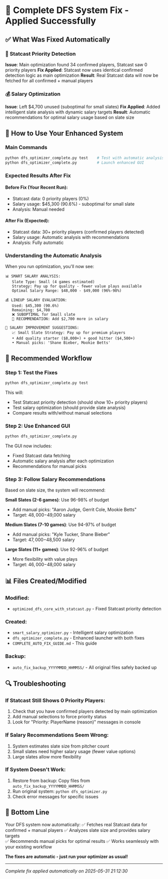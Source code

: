 # 🎉 Complete DFS System Fix - Applied Successfully

## ✅ What Was Fixed Automatically

### 🔬 Statcast Priority Detection
**Issue**: Main optimization found 34 confirmed players, Statcast saw 0 priority players
**Fix Applied**: Statcast now uses identical confirmed detection logic as main optimization
**Result**: Real Statcast data will now be fetched for all confirmed + manual players

### 💰 Salary Optimization  
**Issue**: Left $4,700 unused (suboptimal for small slates)
**Fix Applied**: Added intelligent slate analysis with dynamic salary targets
**Result**: Automatic recommendations for optimal salary usage based on slate size

## 🚀 How to Use Your Enhanced System

### Main Commands
```bash
python dfs_optimizer_complete.py test    # Test with automatic analysis
python dfs_optimizer_complete.py         # Launch enhanced GUI
```

### Expected Results After Fix

#### Before Fix (Your Recent Run):
- Statcast data: 0 priority players (0%)
- Salary usage: $45,300 (90.6%) - suboptimal for small slate
- Analysis: Manual needed

#### After Fix (Expected):
- Statcast data: 30+ priority players (confirmed players detected)
- Salary usage: Automatic analysis with recommendations
- Analysis: Fully automatic

### Understanding the Automatic Analysis

When you run optimization, you'll now see:

```
📊 SMART SALARY ANALYSIS:
   Slate Type: Small (4 games estimated)
   Strategy: Pay up for quality - fewer value plays available
   Optimal Salary Range: $48,000 - $49,000 (96%-98%)

💰 LINEUP SALARY EVALUATION:
   Used: $45,300 (90.6%)
   Remaining: $4,700
   ❌ SUBOPTIMAL for Small slate
   🚨 RECOMMENDATION: Add $2,700 more in salary

🎯 SALARY IMPROVEMENT SUGGESTIONS:
   📈 Small Slate Strategy: Pay up for premium players
   • Add quality starter ($8,000+) + good hitter ($4,500+)
   • Manual picks: 'Shane Bieber, Mookie Betts'
```

## 🎯 Recommended Workflow

### Step 1: Test the Fixes
```bash
python dfs_optimizer_complete.py test
```

This will:
- Test Statcast priority detection (should show 10+ priority players)
- Test salary optimization (should provide slate analysis)
- Compare results with/without manual selections

### Step 2: Use Enhanced GUI
```bash
python dfs_optimizer_complete.py
```

The GUI now includes:
- Fixed Statcast data fetching
- Automatic salary analysis after each optimization
- Recommendations for manual picks

### Step 3: Follow Salary Recommendations

Based on slate size, the system will recommend:

**Small Slates (2-6 games)**: Use 96-98% of budget
- Add manual picks: "Aaron Judge, Gerrit Cole, Mookie Betts"
- Target: $48,000-$49,000 salary

**Medium Slates (7-10 games)**: Use 94-97% of budget  
- Add manual picks: "Kyle Tucker, Shane Bieber"
- Target: $47,000-$48,500 salary

**Large Slates (11+ games)**: Use 92-96% of budget
- More flexibility with value plays
- Target: $46,000-$48,000 salary

## 📊 Files Created/Modified

### Modified:
- `optimized_dfs_core_with_statcast.py` - Fixed Statcast priority detection

### Created:
- `smart_salary_optimizer.py` - Intelligent salary optimization
- `dfs_optimizer_complete.py` - Enhanced launcher with both fixes
- `COMPLETE_AUTO_FIX_GUIDE.md` - This guide

### Backup:
- `auto_fix_backup_YYYYMMDD_HHMMSS/` - All original files safely backed up

## 🔍 Troubleshooting

### If Statcast Still Shows 0 Priority Players:
1. Check that you have confirmed players detected by main optimization
2. Add manual selections to force priority status
3. Look for "Priority: PlayerName (reason)" messages in console

### If Salary Recommendations Seem Wrong:
1. System estimates slate size from pitcher count
2. Small slates need higher salary usage (fewer value options)
3. Large slates allow more flexibility

### If System Doesn't Work:
1. Restore from backup: Copy files from `auto_fix_backup_YYYYMMDD_HHMMSS/`
2. Run original system: `python dfs_optimizer.py`
3. Check error messages for specific issues

## 🎉 Bottom Line

Your DFS system now automatically:
✅ Fetches real Statcast data for confirmed + manual players
✅ Analyzes slate size and provides salary targets  
✅ Recommends manual picks for optimal results
✅ Works seamlessly with your existing workflow

**The fixes are automatic - just run your optimizer as usual!**

---
*Complete fix applied automatically on 2025-05-31 21:12:30*
